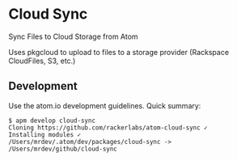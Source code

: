 # Cloud Sync

Sync Files to Cloud Storage from Atom

Uses pkgcloud to upload to files to a storage provider (Rackspace CloudFiles,
S3, etc.)


## Development

Use the atom.io development guidelines. Quick summary:

```
$ apm develop cloud-sync
Cloning https://github.com/rackerlabs/atom-cloud-sync ✓
Installing modules ✓
/Users/mrdev/.atom/dev/packages/cloud-sync -> /Users/mrdev/github/cloud-sync
```
